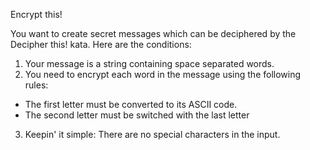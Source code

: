 Encrypt this!

You want to create secret messages which can be deciphered by the Decipher this! kata. Here are the conditions:

1. Your message is a string containing space separated words.
2. You need to encrypt each word in the message using the following rules:
* The first letter must be converted to its ASCII code.
* The second letter must be switched with the last letter
3. Keepin' it simple: There are no special characters in the input.